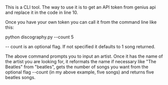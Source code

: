 This is a CLI tool.  The way to use it is to get an API token from genius api and replace it in the code in line 10.

Once you have your own token you can call it from the command line like this:

python discography.py --count 5 

-- count is an optional flag.  If not specified it defaults to 1 song returned.

The above command prompts you to input an artist.  Once it has the name of the artist you are looking for, it reformats the name if necessary like "The Beatles" from "beatles", gets the number of songs you want from the optional flag --count (in my above example, five songs) and returns five beatles songs. 

